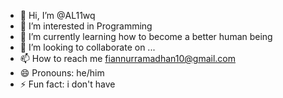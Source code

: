 - 👋 Hi, I’m @AL11wq
- 👀 I’m interested in Programming
- 🌱 I’m currently learning how to become a better human being
- 💞️ I’m looking to collaborate on ...
- 📫 How to reach me fiannurramadhan10@gmail.com
- 😄 Pronouns: he/him
- ⚡ Fun fact: i don't have

<!---
AL11wq/AL11wq is a ✨ special ✨ repository because its `README.md` (this file) appears on your GitHub profile.
You can click the Preview link to take a look at your changes.
--->
